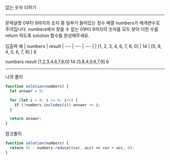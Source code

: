 없는 숫자 더하기

---

문제설명
0부터 9까지의 숫자 중 일부가 들어있는 정수 배열 numbers가 매개변수로 주어집니다. numbers에서 찾을 수 없는 0부터 9까지의 숫자를 모두 찾아 더한 수를 return 하도록 solution 함수를 완성해주세요.

입출력 예
| numbers | result
| --- | --- | --- |
| [1, 2, 3, 4, 6, 7, 8, 0] | 14
| [5, 8, 4, 0, 6, 7, 9] | 6

numbers result
[1,2,3,4,6,7,8,0] 14
[5,8,4,0,6,7,9] 6

---

나의 풀이

```javascript
function solution(numbers) {
  let answer = 0;

  for (let i = 0; i <= 9; i++) {
    if (!numbers.includes(i)) answer += i;
  }

  return answer;
}
```

참고풀이

```javascript
function solution(numbers) {
  return 45 - numbers.reduce((cur, acc) => cur + acc, 0);
}
```
